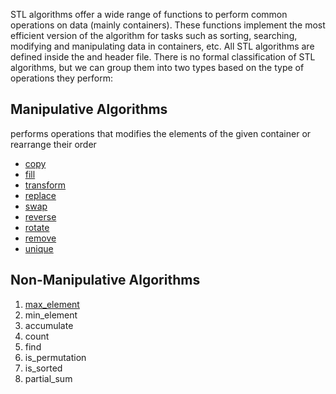 STL algorithms offer a wide range of functions to perform common operations on data (mainly containers). These functions implement the most efficient version of the algorithm for tasks such as sorting, searching, modifying and manipulating data in containers, etc. All STL algorithms are defined inside the <algorithm> and <numeric> header file.
There is no formal classification of STL algorithms, but we can group them into two types based on the type of operations they perform:


## Manipulative Algorithms

performs operations that modifies the elements of the given container or rearrange their order

* [copy](https://www.geeksforgeeks.org/different-methods-copy-c-stl-stdcopy-copy_n-copy_if-copy_backward/)
* [fill](https://www.geeksforgeeks.org/fill-in-cpp-stl/)
* [transform](https://www.geeksforgeeks.org/transform-c-stl-perform-operation-elements/)
* [replace](https://www.geeksforgeeks.org/stdreplace-stdreplace_if-c/)
* [swap](https://www.geeksforgeeks.org/swap-in-cpp/)
* [reverse](https://www.geeksforgeeks.org/stdreverse-in-c/)
* [rotate](https://www.geeksforgeeks.org/rotate-in-cpp-stl/)
* [remove](https://www.geeksforgeeks.org/stdremove-stdremove_if-c/)
* [unique](https://www.geeksforgeeks.org/stdunique-in-cpp/)

## Non-Manipulative Algorithms

1. [max_element](https://www.geeksforgeeks.org/max_element-in-cpp/)
2. min_element
3. accumulate
4. count
5. find
6. is_permutation
7. is_sorted
8. partial_sum




